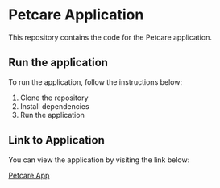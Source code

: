 # Petcare Application

This repository contains the code for the Petcare application.

## Run the application

To run the application, follow the instructions below:

1. Clone the repository
2. Install dependencies
3. Run the application

## Link to Application

You can view the application by visiting the link below:

[Petcare App]([https://link-to-your-application-page](http://127.0.0.1:5000))
